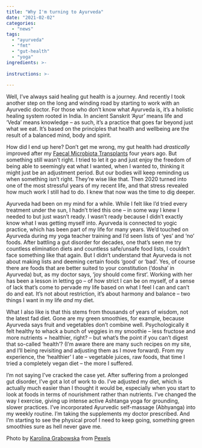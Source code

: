 ```yaml
---
title: "Why I'm turning to Ayurveda"
date: "2021-02-02"
categories: 
  - "news"
tags: 
  - "ayurveda"
  - "fmt"
  - "gut-health"
  - "yoga"
ingredients: >-
  
instructions: >-
  
---
```

Well, I’ve always said healing gut health is a journey. And recently I took another step on the long and winding road by starting to work with an Ayurvedic doctor. For those who don’t know what Ayurveda is, it’s a holistic healing system rooted in India. In ancient Sanskrit ‘Ayur’ means life and ‘Veda’ means knowledge – as such, it’s a practice that goes far beyond just what we eat. It’s based on the principles that health and wellbeing are the result of a balanced mind, body and spirit.

How did I end up here? Don’t get me wrong, my gut health had _drastically_ improved after my [Faecal Microbiota Transplants](https://cookingwithnothing.com/who-gives-a-shit/) four years ago. But something still wasn’t right. I tried to let it go and just enjoy the freedom of being able to seemingly eat what I wanted, when I wanted to, thinking it might just be an adjustment period. But our bodies will keep reminding us when something isn’t right. They’re wise like that. Then 2020 turned into one of the most stressful years of my recent life, and that stress revealed how much work I still had to do. I knew that now was the time to dig deeper.

Ayurveda had been on my mind for a while. While I felt like I’d tried every treatment under the sun, I hadn’t tried this one – in some way I knew I needed to but just wasn’t ready. I wasn’t ready because I didn’t exactly know what I was getting myself into. Ayurveda is connected to yogic practice, which has been part of my life for many years. We’d touched on Ayurveda during my yoga teacher training and I’d seen lists of ‘yes’ and ‘no’ foods. After battling a gut disorder for decades, one that’s seen me try countless elimination diets and countless safe/unsafe food lists, I couldn’t face something like that again. But I didn’t understand that Ayurveda is not about making lists and deeming certain foods ‘good’ or ‘bad’. Yes, of course there are foods that are better suited to your constitution (‘dosha’ in Ayurveda) but, as my doctor says, ‘joy should come first’. Working with her has been a lesson in letting go – of how strict I can be on myself, of a sense of lack that’s come to pervade my life based on what I feel I can and can’t do and eat. It’s not about restriction, it’s about harmony and balance – two things I want in my life _and_ my diet.

What I also like is that this stems from thousands of years of wisdom, not the latest fad diet. Gone are my green smoothies, for example, because Ayurveda says fruit and vegetables don’t combine well. Psychologically it felt healthy to whack a bunch of veggies in my smoothie – less fructose and more nutrients = healthier, right? – but what’s the point if you can’t digest that so-called ‘health’? (I’m aware there are many such recipes on my site, and I’ll being revisiting and adjusting them as I move forward). From my experience, the ‘healthier’ I ate – vegetable juices, raw foods, that time I tried a completely vegan diet – the more I suffered.

I’m not saying I’ve cracked the case yet. After suffering from a prolonged gut disorder, I’ve got a lot of work to do. I’ve adjusted my diet, which is actually much easier than I thought it would be, especially when you start to look at foods in terms of nourishment rather than nutrients. I’ve changed the way I exercise, giving up intense active Ashtanga yoga for grounding, slower practices. I’ve incorporated Ayurvedic self-massage (Abhyanga) into my weekly routine. I’m taking the supplements my doctor prescribed. And I’m starting to see the physical proof I need to keep going, something green smoothies sure as hell never gave me.

Photo by [Karolina Grabowska](https://www.pexels.com/@karolina-grabowska?utm_content=attributionCopyText&utm_medium=referral&utm_source=pexels) from [Pexels](https://www.pexels.com/photo/composition-of-spoonfuls-with-various-spices-for-healthy-food-preparing-4199098/?utm_content=attributionCopyText&utm_medium=referral&utm_source=pexels)
